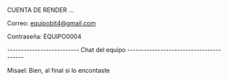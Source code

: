 CUENTA DE RENDER ...

Correo: equipobit4@gmail.com

Contraseña: EQUIPO0004




-------------------------- Chat del equipo ----------------------------------------

Misael: Bien, al final si lo encontaste
